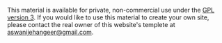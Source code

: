 This material is available for private, non-commercial use under the [GPL version 3](https://www.gnu.org/licenses/gpl-3.0-standalone.html). If you would like to use this material to create your own site, please contact the real owner of this website's templete at aswanijehangeer@gmail.com.
